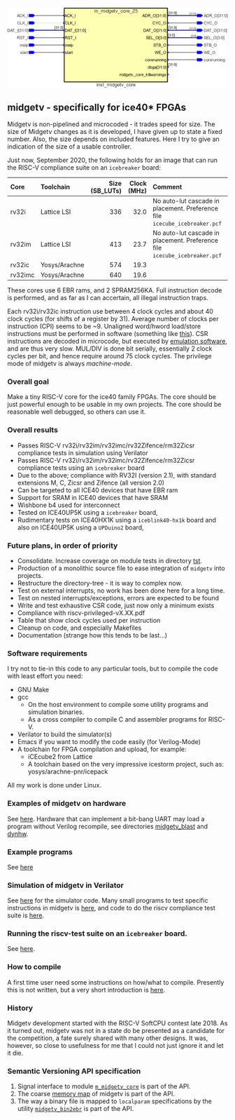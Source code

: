 ![picture of midgetv](doc/m_midgetv_core.png)
                       
## midgetv - specifically for ice40* FPGAs
   
Midgetv is non-pipelined and microcoded - it trades speed for
size. The size of Midgetv changes as it is developed, I have given up
to state a fixed number. Also, the size depends on included
features. Here I try to give an indication of the size of a usable
controller.

Just now, September 2020, the following holds
for an image that can run the RISC-V compliance suite on an
`icebreaker` board:

Core    | Toolchain    | Size (SB_LUTs) | Clock (MHz) | Comment
  :---  |  :---------  |  -----------:  |  --------:  | :----
rv32i   | Lattice LSI  | 336            | 32.0        | No auto-lut cascade in placement. Preference file `icecube_icebreaker.pcf`
rv32im  | Lattice LSI  | 413            | 23.7        | No auto-lut cascade in placement. Preference file `icecube_icebreaker.pcf`
rv32ic  | Yosys/Arachne| 574            | 19.3        |
rv32imc | Yosys/Arachne| 640            | 19.6        |

These cores use 6 EBR rams, and 2 SPRAM256KA. Full instruction decode
is performed, and as far as I can accertain, all illegal instruction
traps.

Each rv32i/rv32ic instruction use between 4 clock cycles and about 40
clock cycles (for shifts of a register by 31). Average number of
clocks per instruction (CPI) seems to be ~9. Unaligned word/hword
load/store instructions must be performed in software (something like
[this](work/sw/first/t160.S)).  CSR instructions are decoded in
microcode, but executed by [emulation software](work/sw/inc/midgetv_minimal_csr.S),
and are thus very slow. MUL/DIV is done bit serially, essentially 2
clock cycles per bit, and hence require around 75 clock cycles.  The
privilege mode of midgetv is always *machine-mode*.

### Overall goal

Make a tiny RISC-V core for the ice40 family FPGAs. The core should be
just powerful enough to be usable in my own projects. The core should
be reasonable well debugged, so others can use it.

### Overall results
 -  Passes RISC-V rv32i/rv32im/rv32imc/rv32Zifence/rm32Zicsr compliance
    tests in simulation using Verilator
 -  Passes RISC-V rv32i/rv32im/rv32imc/rv32Zifence/rm32Zicsr compliance
    tests using an `icebreaker` board
 -  Due to the above; compliance with RV32I (version 2.1), with standard 
    extensions M, C, Zicsr and Zifence (all version 2.0)
 -  Can be targeted to all ICE40 devices that have EBR ram
 -  Support for SRAM in ICE40 devices that have SRAM
 -  Wishbone b4 used for interconnect
 -  Tested on ICE40UP5K using a `icebreaker` board, 
  - Rudimentary tests on ICE40HX1K using a `iceblink40-hx1k` board and
    also on ICE40UP5K using a `UPDuino2` board, 

### Future plans, in order of priority
 - Consolidate. Increase coverage on module tests in directory [tst](work/tst).
 - Production of a monolithic source file to ease integration of `midgetv` into projects.
 - Restructure the directory-tree - it is way to complex now.
 - Test on external interrupts, no work has been done here for a long time.
 - Test on nested interrupts/exceptions, errors are expected to be found
 - Write and test exhaustive CSR code, just now only a minimum exists
 - Compliance with riscv-privileged-vX.XX.pdf
 - Table that show clock cycles used per instruction
 - Cleanup on code, and especially Makefiles
 - Documentation (strange how this tends to be last...)
 
### Software requirements

I try not to tie-in this code to any particular tools, but to compile the code with 
least effort you need:

- GNU Make
- gcc
  - On the host environment to compile some utility programs and simulation binaries.
  - As a cross compiler to compile C and assembler programs for RISC-V.
- Verilator to build the simulator(s)
- Emacs if you want to modify the code easily (for Verilog-Mode)
- A toolchain for FPGA compilation and upload, for example:
  - iCEcube2 from Lattice
  - A toolchain based on the very impressive icestorm project, such as: yosys/arachne-pnr/icepack

All my work is done under Linux.

### Examples of midgetv on hardware
See [here](work/hwtst). Hardware that can implement a bit-bang UART
may load a program without Verilog recompile, see directories
[midgetv_blast](work/sw/hwexamples/midgetv_blast/) and [dynhw](work/sw/dynhw/).

### Example programs
See [here](work/sw/hwexamples)

### Simulation of midgetv in Verilator
See [here](work/tst) for the simulator code. Many small programs to
test specific instructions in midgetv is [here](work/sw/first), and
code to do the riscv compliance test suite is [here](work/sw/second).

### Running the riscv-test suite on an `icebreaker` board.
See [here](work/compliance).

### How to compile
A first time user need some instructions on how/what to compile. Presently this
is not written, but a very short introduction is [here](doc/README.md).

### History

Midgetv development started with the RISC-V SoftCPU contest late
2018. As it turned out, midgetv was not in a state do be presented as
a candidate for the competition, a fate surely shared with many other
designs. It was, however, so close to usefulness for me that I could
not just ignore it and let it die.


### Semantic Versioning API specification
1. Signal interface to module [`m_midgetv_core`](work/code/m_midgetv_core.v) is part of the API.
2. The coarse [memory map](work/sw/inc/midgetv.inc) of midgetv is part of the API. 
3. The way a binary file is mapped to `localparam` specifications by the
   utility [`midgetv_bin2ebr`](work/util/midgetv_bin2ebr.c) is part of the API.
